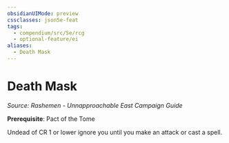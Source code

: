 ```yaml
---
obsidianUIMode: preview
cssclasses: json5e-feat
tags:
  - compendium/src/5e/rcg
  - optional-feature/ei
aliases:
  - Death Mask
---
```

# Death Mask
*Source: Rashemen - Unnapproachable East Campaign Guide*  

**Prerequisite**: Pact of the Tome

Undead of CR 1 or lower ignore you until you make an attack or cast a spell.